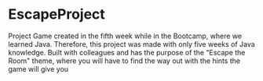 # EscapeProject


Project Game created in the fifth week while in the <Academia de Codigo> Bootcamp, where we learned Java. 
Therefore, this project was made with only five weeks of Java knowledge.
Built with colleagues and has the purpose of the "Escape the Room" theme, where you will have to find the way out with 
the hints the game will give you
